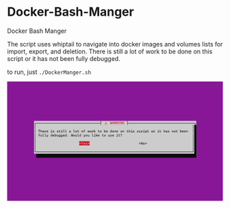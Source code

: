 # Docker-Bash-Manger
Docker Bash Manger

The script uses whiptail to navigate into docker images and volumes lists for import, export, and deletion. There is still a lot of work to be done on this script or it has not been fully debugged.

to run, just ``./DockerManger.sh`` 

![](https://github.com/mohammedalsayegh/Docker-Bash-Manger/blob/main/DockerMangerMenu.gif)
